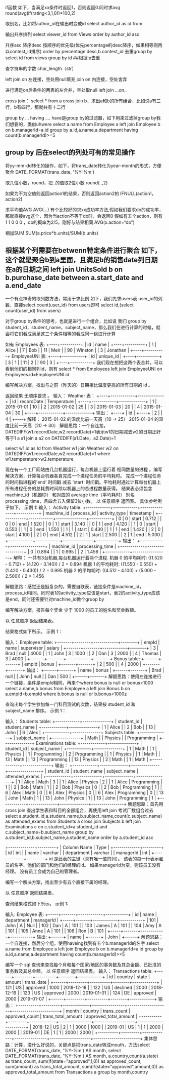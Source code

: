 if函数
如下，当满足xx条件时返回1，否则返回0.同时求avg
round(avg(if(rating<3,1,0))*100,2)

取别名，比如将author_id在输出时变成id
select author_id as id from

输出升序排列
select viewer_id from Views order by author_id asc

升序asc
降序desc
按顺序的优先级(优先percentage的desc降序，如果相等则再以contest_id排序)
order by percentage desc,b.contest_id
去重gruop by
select id from views group by id   ##根据ip去重

查字符串的字数
char_length（str）

left join on 左连接，空处用null填充
join on 内连接，空处舍弃

进行满足on后条件的两表的左合并，空处取null
left join ...on..

cross join：
select * from a cross join b，求出a和b的所有组合，比如说a有三行，b有四行，那就共有十二行

group by ... having .... 
have是group by的过滤器，如下用来过滤掉group by我们想要的，类似uhwere
select a.name  from Employee a left join Employee b on b.managerId=a.id group by a.id,a.name,a.department having count(b.managerId)>=5

group by 后在select的列处可有的常见操作
------------------------------------------------------------------
将yy-mm-dd转化的操作，如下，将trans_date转化为year-month的形式，方便聚合
DATE_FORMAT(trans_date, '%Y-%m')

取几位小数，round，把..的值取2位小数
round(..,2)

如果为不为空值则返回action1的结果，否则返回action2的
IFNULL(action1，action2)

求平均值AVG
AVG(...)
有个比较好的求xx成功率方法,假如我们要求do的成功率，那就直接avg这个，因为当action不等于do时，会返回0
假如有五个action，则有 1 1 0 0 0 ，do的概率为2/5，刚好与结果相同
AVG(x.action=“do”)

相加SUM
SUM(a.price*b.units)/SUM(b.units)

根据某个列需要在betwenn特定条件进行聚合
如下，这个就是聚合b到a里面，且满足b的销售date列日期在a的日期之间
left join UnitsSold b 
on b.purchase_date between a.start_date and a.end_date 
--------------------------------------------------------------------

一个有点神奇的取列数方法，常用于求比例
如下，我们先求users表 user_id的列数，直接select count(user_id) from users即可
select id,(select count(user_id) from users)

对于group by条件的思考，也就是进行一个组合，比如说
我们 group by student_id，student_name，subject_name，那么我们在进行计算的时候，就会将它们看成满足这三个条件相等的看成同一组进行计算



如有 Employees 表:
+----+----------+
| id | name     |
+----+----------+
| 1  | Alice    |
| 7  | Bob      |
| 11 | Meir     |
| 90 | Winston  |
| 3  | Jonathan |
+----+----------+
EmployeeUNI 表:
+----+-----------+
| id | unique_id |
+----+-----------+
| 3  | 1         |
| 11 | 2         |
| 90 | 3         |
+----+-----------+
我们现在想把这两个表合并，可以看到他们的相同列id，则有
select * from Employees left join EmployeeUNI on Employees.id=EmployeeUNI.id





编写解决方案，找出与之前（昨天的）日期相比温度更高的所有日期的 id 。

返回结果 无顺序要求 。
输入：
Weather 表：
+----+------------+-------------+
| id | recordDate | Temperature |
+----+------------+-------------+
| 1  | 2015-01-01 | 10          |
| 2  | 2015-01-02 | 25          |
| 3  | 2015-01-03 | 20          |
| 4  | 2015-01-04 | 30          |
+----+------------+-------------+
输出：
+----+
| id |
+----+
| 2  |
| 4  |
+----+
解释：
2015-01-02 的温度比前一天高（10 -> 25）
2015-01-04 的温度比前一天高（20 -> 30）
解题思路：一个自连接， DATEDIFF(w1.recordDate,w2.recordDate)=1表示w1的日期减去w2的日期正好等于1
a a1 join a a2 on DATEDIFF(a1.Date，a2.Date)=1

select w1.id as Id from Weather w1 join Weather w2 on DATEDIFF(w1.recordDate,w2.recordDate)=1 where w1.temperature>w2.temperature


现在有一个工厂网站由几台机器运行，每台机器上运行着 相同数量的进程 。编写解决方案，计算每台机器各自完成一个进程任务的平均耗时。
完成一个进程任务的时间指进程的'end' 时间戳 减去 'start' 时间戳。平均耗时通过计算每台机器上所有进程任务的总耗费时间除以机器上的总进程数量获得。
结果表必须包含machine_id（机器ID） 和对应的 average time（平均耗时） 别名 processing_time，且四舍五入保留3位小数。
以 任意顺序 返回表。
具体参考例子如下。
示例 1:
输入：
Activity table:
+------------+------------+---------------+-----------+
| machine_id | process_id | activity_type | timestamp |
+------------+------------+---------------+-----------+
| 0          | 0          | start         | 0.712     |
| 0          | 0          | end           | 1.520     |
| 0          | 1          | start         | 3.140     |
| 0          | 1          | end           | 4.120     |
| 1          | 0          | start         | 0.550     |
| 1          | 0          | end           | 1.550     |
| 1          | 1          | start         | 0.430     |
| 1          | 1          | end           | 1.420     |
| 2          | 0          | start         | 4.100     |
| 2          | 0          | end           | 4.512     |
| 2          | 1          | start         | 2.500     |
| 2          | 1          | end           | 5.000     |
+------------+------------+---------------+-----------+
输出：
+------------+-----------------+
| machine_id | processing_time |
+------------+-----------------+
| 0          | 0.894           |
| 1          | 0.995           |
| 2          | 1.456           |
+------------+-----------------+
解释：
一共有3台机器,每台机器运行着两个进程.
机器 0 的平均耗时: ((1.520 - 0.712) + (4.120 - 3.140)) / 2 = 0.894
机器 1 的平均耗时: ((1.550 - 0.550) + (1.420 - 0.430)) / 2 = 0.995
机器 2 的平均耗时: ((4.512 - 4.100) + (5.000 - 2.500)) / 2 = 1.456

解题思路：感觉还是挺复杂的，需要自联表，链接条件是machine_id，process_id相同，同时表1的activity_type应该是start，表2的activity_type应该是end。同时还需要针对machine_id做个gruop by



编写解决方案，报告每个奖金 少于 1000 的员工的姓名和奖金数额。

以 任意顺序 返回结果表。

结果格式如下所示。
示例 1：

输入：
Employee table:
+-------+--------+------------+--------+
| empId | name   | supervisor | salary |
+-------+--------+------------+--------+
| 3     | Brad   | null       | 4000   |
| 1     | John   | 3          | 1000   |
| 2     | Dan    | 3          | 2000   |
| 4     | Thomas | 3          | 4000   |
+-------+--------+------------+--------+
Bonus table:
+-------+-------+
| empId | bonus |
+-------+-------+
| 2     | 500   |
| 4     | 2000  |
+-------+-------+
输出：
+------+-------+
| name | bonus |
+------+-------+
| Brad | null  |
| John | null  |
| Dan  | 500   |
+------+-------+
解题思路：使用左连接进行一个链接，条件是empId相同，再来个where bonus is null or bonus<1000
select a.name,b.bonus from Employee a left join Bonus b on  a.empId=b.empId where b.bonus is null or b.bonus<1000z



查询出每个学生参加每一门科目测试的次数，结果按 student_id 和 subject_name 排序。
示例 1：

输入：
Students table:
+------------+--------------+
| student_id | student_name |
+------------+--------------+
| 1          | Alice        |
| 2          | Bob          |
| 13         | John         |
| 6          | Alex         |
+------------+--------------+
Subjects table:
+--------------+
| subject_name |
+--------------+
| Math         |
| Physics      |
| Programming  |
+--------------+
Examinations table:
+------------+--------------+
| student_id | subject_name |
+------------+--------------+
| 1          | Math         |
| 1          | Physics      |
| 1          | Programming  |
| 2          | Programming  |
| 1          | Physics      |
| 1          | Math         |
| 13         | Math         |
| 13         | Programming  |
| 13         | Physics      |
| 2          | Math         |
| 1          | Math         |
+------------+--------------+
输出：
+------------+--------------+--------------+----------------+
| student_id | student_name | subject_name | attended_exams |
+------------+--------------+--------------+----------------+
| 1          | Alice        | Math         | 3              |
| 1          | Alice        | Physics      | 2              |
| 1          | Alice        | Programming  | 1              |
| 2          | Bob          | Math         | 1              |
| 2          | Bob          | Physics      | 0              |
| 2          | Bob          | Programming  | 1              |
| 6          | Alex         | Math         | 0              |
| 6          | Alex         | Physics      | 0              |
| 6          | Alex         | Programming  | 0              |
| 13         | John         | Math         | 1              |
| 13         | John         | Physics      | 1              |
| 13         | John         | Programming  | 1              |
+------------+--------------+--------------+----------------+
解题思路：首先用cross join 查出学生表和科目的全部组合，再使用left join 考试厂数组合过去
select a.student_id,a.student_name,b.subject_name,count(c.subject_name) as attended_exams from Students a cross join Subjects b left join Examinations c on c.student_id=a.student_id and c.subject_name=b.subject_name
group by a.student_id,b.subject_name,a.student_name
order by a.student_id  asc




+-------------+---------+
| Column Name | Type    |
+-------------+---------+
| id          | int     |
| name        | varchar |
| department  | varchar |
| managerId   | int     |
+-------------+---------+
id 是此表的主键（具有唯一值的列）。
该表的每一行表示雇员的名字、他们的部门和他们的经理的id。
如果managerId为空，则该员工没有经理。
没有员工会成为自己的管理者。
 

编写一个解决方案，找出至少有五个直接下属的经理。

以 任意顺序 返回结果表。

查询结果格式如下所示。
示例 1:

输入: 
Employee 表:
+-----+-------+------------+-----------+
| id  | name  | department | managerId |
+-----+-------+------------+-----------+
| 101 | John  | A          | Null      |
| 102 | Dan   | A          | 101       |
| 103 | James | A          | 101       |
| 104 | Amy   | A          | 101       |
| 105 | Anne  | A          | 101       |
| 106 | Ron   | B          | 101       |
+-----+-------+------------+-----------+
输出: 
+------+
| name |
+------+
| John |
+------+
解题思路：一个自连接，然后分个组，使用haveing找到有五个b.managerId的名字
select a.name  from Employee a left join Employee b on b.managerId=a.id group by a.id,a.name,a.department having count(b.managerId)>=5










编写一个 sql 查询来查找每个月和每个国家/地区的事务数及其总金额、已批准的事务数及其总金额。
以 任意顺序 返回结果表。
输入：
Transactions table:
+------+---------+----------+--------+------------+
| id   | country | state    | amount | trans_date |
+------+---------+----------+--------+------------+
| 121  | US      | approved | 1000   | 2018-12-18 |
| 122  | US      | declined | 2000   | 2018-12-19 |
| 123  | US      | approved | 2000   | 2019-01-01 |
| 124  | DE      | approved | 2000   | 2019-01-07 |
+------+---------+----------+--------+------------+
输出：
+----------+---------+-------------+----------------+--------------------+-----------------------+
| month    | country | trans_count | approved_count | trans_total_amount | approved_total_amount |
+----------+---------+-------------+----------------+--------------------+-----------------------+
| 2018-12  | US      | 2           | 1              | 3000               | 1000                  |
| 2019-01  | US      | 1           | 1              | 2000               | 2000                  |
| 2019-01  | DE      | 1           | 1              | 2000               | 2000                  |
+----------+---------+-------------+----------------+--------------------+-----------------------+
集体思路：计算，没什么好说的，关键点是把trans_date转成mouth，方法select DATE_FORMAT(trans_date, '%Y-%m') AS month,
select DATE_FORMAT(trans_date, '%Y-%m') AS month,
a.country,count(a.state) as trans_count,
sum(if(state="approved",1,0)) as approved_count,
sum(amount) as trans_total_amount,
sum(if(state="approved",amount,0)) as approved_total_amount
from Transactions a group by month,country